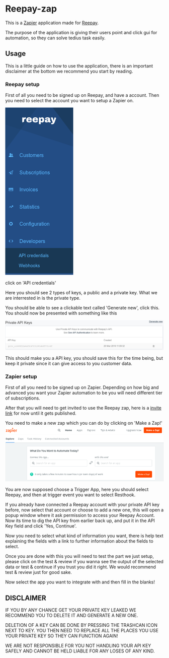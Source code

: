 # Reepay-zap

This is a [Zapier](https://zapier.com/) application made for [Reepay](https://reepay.com/).

The purpose of the application is giving their users point and click gui for automation, so they can solve tedius task easily.

## Usage

This is a little guide on how to use the application, there is an important disclaimer at the bottom we recommend you start by reading.

### Reepay setup

First of all you need to be signed up on Reepay, and have a account. Then you need to select the account you want to setup a Zapier on.

![](images/leftbar.png)

click on 'API credentials'

Here you should see 2 types of keys, a public and a private key. What we are interrested in is the private type.

You should be able to see a clickable text called 'Generate new', click this. You should now be presented with something like this

![](images/api.png)

This should make you a API key, you should save this for the time being, but keep it private since it can give access to you customer data. 

### Zapier setup

First of all you need to be signed up on Zapier. Depending on how big and advanced you want your Zapier automation to be you will need different tier of subscriptions.

After that you will need to get invited to use the Reepay zap, here is a [invite link](https://zapier.com/developer/public-invite/31285/65590962c705bd0ec27d5480070e6fdd/) for now until it gets published. 

You need to make a new zap which you can do by clicking on 'Make a Zap!'
![](images/zapier_make_zap.png)

You are now supposed choose a Trigger App, here you should select Reepay, and then at trigger event you want to select Resthook.

If you already have connected a Reepay account with your private API key before, now select that account or choose to add a new one, this will open a popup window where it ask permission to access your Reepay Account. Now its time to dig the API key from earlier back up, and put it in the API Key field and click 'Yes, Continue'. 

Now you need to select what kind of information you want, there is help text explaining the fields with a link to further information about the fields to select.

Once you are done with this you will need to test the part we just setup, please click on the test & review if you wanna see the output of the selected data or test & continue if you trust you did it right. We would recommend test & review just for good sake.

Now select the app you want to integrate with and then fill in the blanks!

## DISCLAIMER

IF YOU BY ANY CHANCE GET YOUR PRIVATE KEY LEAKED WE RECOMMEND YOU TO DELETE IT AND GENERATE A NEW ONE. 

DELETION OF A KEY CAN BE DONE BY PRESSING THE TRASHCAN ICON NEXT TO KEY. YOU THEN NEED TO REPLACE ALL THE PLACES YOU USE YOUR PRIVATE KEY SO THEY CAN FUNCTION AGAIN!

WE ARE NOT RESPONSIBLE FOR YOU NOT HANDLING YOUR API KEY SAFELY AND CANNOT BE HELD LIABLE FOR ANY LOSES OF ANY KIND.
